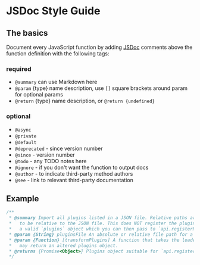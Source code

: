 # JSDoc Style Guide

## The basics

Document every JavaScript function by adding [JSDoc](http://usejsdoc.org/) comments above the function definition with the following tags:

### required
- `@summary` can use Markdown here
- `@param` {type} name description, use `[]` square brackets around param for optional params
- `@return` {type} name description, or `@return {undefined}`

### optional
- `@async`
- `@private`
- `@default`
- `@deprecated` - since version number
- `@since` - version number
- `@todo` - any TODO notes here
- `@ignore` - if you don't want the function to output docs
- `@author` - to indicate third-party method authors
- `@see` - link to relevant third-party documentation

## Example

```js
/**
 * @summary Import all plugins listed in a JSON file. Relative paths are assumed
 *   to be relative to the JSON file. This does NOT register the plugins. It builds
 *   a valid `plugins` object which you can then pass to `api.registerPlugins`.
 * @param {String} pluginsFile An absolute or relative file path for a JSON file.
 * @param {Function} [transformPlugins] A function that takes the loaded plugins object and
 *   may return an altered plugins object.
 * @returns {Promise<Object>} Plugins object suitable for `api.registerPlugins`
 */
```
